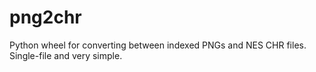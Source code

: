 # png2chr
Python wheel for converting between indexed PNGs and NES CHR files.  Single-file and very simple.
